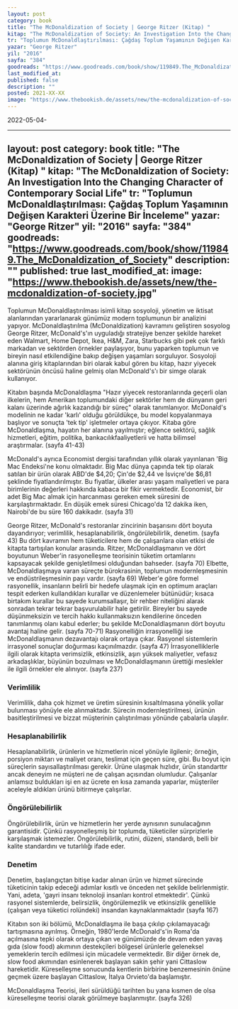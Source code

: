 ```yaml
---
layout: post
category: book
title: "The McDonaldization of Society | George Ritzer (Kitap) "
kitap: "The McDonaldization of Society: An Investigation Into the Changing Character of Contemporary Social Life"
tr: "Toplumun McDonaldlaştırılması: Çağdaş Toplum Yaşamının Değişen Karakteri Üzerine Bir İnceleme"
yazar: "George Ritzer"
yil: "2016"
sayfa: "384"
goodreads: "https://www.goodreads.com/book/show/119849.The_McDonaldization_of_Society"
last_modified_at:
published: false
description: ""
posted: 2021-XX-XX
image: "https://www.thebookish.de/assets/new/the-mcdonaldization-of-society.jpg"
---
```


2022-05-04-

---
layout: post
category: book
title: "The McDonaldization of Society | George Ritzer (Kitap) "
kitap: "The McDonaldization of Society: An Investigation Into the Changing Character of Contemporary Social Life"
tr: "Toplumun McDonaldlaştırılması: Çağdaş Toplum Yaşamının Değişen Karakteri Üzerine Bir İnceleme"
yazar: "George Ritzer"
yil: "2016"
sayfa: "384"
goodreads: "https://www.goodreads.com/book/show/119849.The_McDonaldization_of_Society"
description: ""
published: true
last_modified_at:
image: "https://www.thebookish.de/assets/new/the-mcdonaldization-of-society.jpg"
---

Toplumun McDonaldlaştırılması isimli kitap sosyoloji, yönetim ve iktisat alanlarından yararlanarak günümüz modern toplumunun bir analizini yapıyor. McDonaldlaştırılma (McDonaldization) kavramını geliştiren sosyolog George Ritzer, McDonald's'ın uyguladığı stratejiye benzer şekilde hareket eden Walmart, Home Depot, Ikea, H&M, Zara, Starbucks gibi pek çok farklı markadan ve sektörden örnekler paylaşıyor, bunu yaparken toplumun ve bireyin nasıl etkilendiğine bakıp değişen yaşamları sorguluyor. Sosyoloji alanına giriş kitaplarından biri olarak kabul gören bu kitap, hazır yiyecek sektörünün öncüsü haline gelmiş olan McDonald's'ı bir simge olarak kullanıyor.

Kitabın başında McDonaldlaşma "Hazır yiyecek restoranlarında geçerli olan ilkelerin, hem Amerikan toplumundaki diğer sektörler hem de dünyanın geri kalanı üzerinde ağırlık kazandığı bir süreç" olarak tanımlanıyor. McDonald's modelinin ne kadar 'karlı' olduğu görüldükçe, bu model kopyalanmaya başlıyor ve sonuçta 'tek tip' işletmeler ortaya çıkıyor. Kitaba göre McDonaldlaşma, hayatın her alanına yayılmıştır; eğlence sektörü, sağlık hizmetleri, eğitim, politika, bankacılıkfaaliyetlerii ve hatta bilimsel araştırmalar. (sayfa 41-43)

McDonald's ayrıca Economist dergisi tarafından yıllık olarak yayınlanan 'Big Mac Endeksi'ne konu olmaktadır. Big Mac dünya çapında tek tip olarak satılan bir ürün olarak ABD'de $4,20; Çin'de $2,44 ve İsviçre'de $6,81 şeklinde fiyatlandırılmıştır. Bu fiyatlar, ülkeler arası yaşam maliyetleri ve para birimlerinin değerleri hakkında kabaca bir fikir vermektedir. Economist, bir adet Big Mac almak için harcanması gereken emek süresini de karşılaştırmaktadır. En düşük emek süresi Chicago'da 12 dakika iken, Nairobi'de bu süre 160 dakikadır. (sayfa 31)

George Ritzer, McDonald's restoranlar zincirinin başarısını dört boyuta dayandırıyor; verimlilik, hesaplanabilirlik, öngörülebilirlik, denetim. (sayfa 43) Bu dört kavramın hem tüketicilere hem de çalışanlara olan etkisi de kitapta tartışılan konular arasında. Ritzer, McDonaldlaşmanın ve dört boyutunun Weber'in rasyonelleşme teorisinin tüketim ortamlarını kapsayacak şekilde genişletilmesi olduğundan bahseder. (sayfa 70) Elbette, McDonaldlaşmaya varan süreçte bürokrasinin, toplumun modernleşmesinin ve endüstrileşmesinin payı vardır. (sayfa 69) Weber'e göre formel rasyonellik, insanların belirli bir hedefe ulaşmak için en optimum araçları tespit ederken kullandıkları kurallar ve düzenlemeler bütünüdür; kısaca birtakım kurallar bu sayede kurumsallaşır, bir rehber niteliğini alarak sonradan tekrar tekrar başvurulabilir hale getirilir. Bireyler bu sayede düşünmeksizin ve tercih hakkı kullanmaksızın kendilerine önceden tanımlanmış olanı kabul ederler; bu şekilde McDonaldlaşmanın dört boyutu avantaj haline gelir. (sayfa 70-71) Rasyonelliğin irrasyonelliği ise McDonaldlaşmanın dezavantajı olarak ortaya çıkar. Rasyonel sistemlerin irrasyonel sonuçlar doğurması kaçınılmazdır. (sayfa 47) İrrasyonelliklerle ilgili olarak kitapta verimsizlik, etkinsizlik, aşırı yüksek maliyetler, vefasız arkadaşlıklar, büyünün bozulması ve McDonaldlaşmanın ürettiği meslekler ile ilgili örnekler ele alınıyor. (sayfa 237)

### Verimlilik
Verimlilik, daha çok hizmet ve üretim süresinin kısaltılmasına yönelik yollar bulunması yönüyle ele alınmaktadır. Sürecin modernleştirilmesi, ürünün basitleştirilmesi ve bizzat müşterinin çalıştırılması yönünde çabalarla ulaşılır.

### Hesaplanabilirlik
Hesaplanabilirlik, ürünlerin ve hizmetlerin nicel yönüyle ilgilenir; örneğin, porsiyon miktarı ve maliyet oranı, teslimat için geçen süre, gibi. Bu boyut için süreçlerin sayısallaştırılması gerekir. Ürüne ulaşmak hızlıdır, ürün standarttır ancak deneyim ne müşteri ne de çalışan açısından olumludur. Çalışanlar anlamsız buldukları işi en az ücrete en kısa zamanda yaparlar, müşteriler aceleyle aldıkları ürünü bitirmeye çalışırlar.

### Öngörülebilirlik
Öngörülebilirlik, ürün ve hizmetlerin her yerde aynısının sunulacağının garantisidir. Çünkü rasyonelleşmiş bir toplumda, tüketiciler sürprizlerle karşılaşmak istemezler. Öngörülebilirlik, rutini, düzeni, standardı, belli bir kalite standardını ve tutarlılığı ifade eder.

### Denetim
Denetim, başlangıçtan bitişe kadar alınan ürün ve hizmet sürecinde tüketicinin takip edeceği adımlar kısıtlı ve önceden net şekilde belirlenmiştir. Yani, adeta, 'gayri insanı teknoloji insanları kontrol etmektedir'. Çünkü rasyonel sistemlerde, belirsizlik, öngörülemezlik ve etkinsizlik genellikle (çalışan veya tüketici rolündeki) insandan kaynaklanmaktadır (sayfa 167)

Kitabın son iki bölümü, McDonaldlaşma ile başa çıkılıp çıkılamayacağı tartışmasına ayrılmış. Örneğin, 1980'lerde McDonald's'in Roma'da açılmasına tepki olarak ortaya çıkan ve günümüzde de devam eden yavaş gıda (slow food) akımının destekçileri bölgesel ürünlerle geleneksel yemeklerin tercih edilmesi için mücadele vermektedir. Bir diğer örnek de, slow food akımından esinlenerek başlayan sakin şehir yani Cittaslow hareketidir. Küreselleşme sonucunda kentlerin birbirine benzemesinin önüne geçmek üzere başlayan Cittaslow, İtalya Orvieto'da başlamıştır.

McDonaldlaşma Teorisi, ileri sürüldüğü tarihten bu yana kısmen de olsa küreselleşme teorisi olarak görülmeye başlanmıştır. (sayfa 326)
